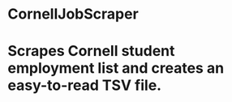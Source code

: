 # CornellJobScraper
# Scrapes Cornell student employment list and creates an easy-to-read TSV file.
